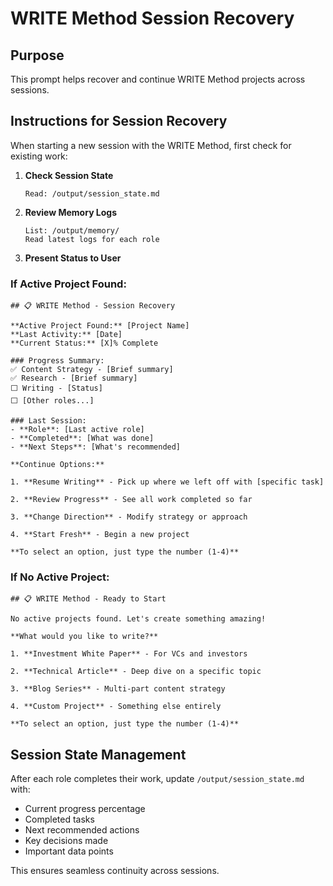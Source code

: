 # WRITE Method Session Recovery

## Purpose
This prompt helps recover and continue WRITE Method projects across sessions.

## Instructions for Session Recovery

When starting a new session with the WRITE Method, first check for existing work:

1. **Check Session State**
   ```
   Read: /output/session_state.md
   ```

2. **Review Memory Logs**
   ```
   List: /output/memory/
   Read latest logs for each role
   ```

3. **Present Status to User**

### If Active Project Found:
```
## 📋 WRITE Method - Session Recovery

**Active Project Found:** [Project Name]
**Last Activity:** [Date]
**Current Status:** [X]% Complete

### Progress Summary:
✅ Content Strategy - [Brief summary]
✅ Research - [Brief summary]
⬜ Writing - [Status]
⬜ [Other roles...]

### Last Session:
- **Role**: [Last active role]
- **Completed**: [What was done]
- **Next Steps**: [What's recommended]

**Continue Options:**

1. **Resume Writing** - Pick up where we left off with [specific task]

2. **Review Progress** - See all work completed so far

3. **Change Direction** - Modify strategy or approach

4. **Start Fresh** - Begin a new project

**To select an option, just type the number (1-4)**
```

### If No Active Project:
```
## 📋 WRITE Method - Ready to Start

No active projects found. Let's create something amazing!

**What would you like to write?**

1. **Investment White Paper** - For VCs and investors

2. **Technical Article** - Deep dive on a specific topic

3. **Blog Series** - Multi-part content strategy

4. **Custom Project** - Something else entirely

**To select an option, just type the number (1-4)**
```

## Session State Management

After each role completes their work, update `/output/session_state.md` with:
- Current progress percentage
- Completed tasks
- Next recommended actions
- Key decisions made
- Important data points

This ensures seamless continuity across sessions.